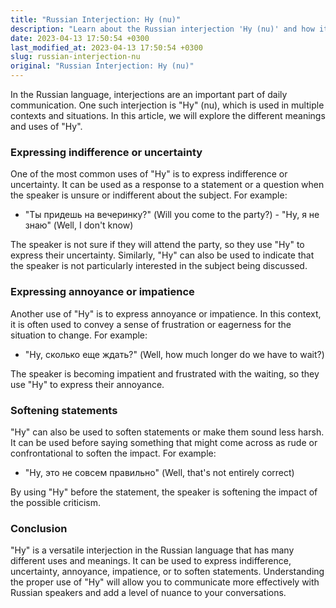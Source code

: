 ```yaml
---
title: "Russian Interjection: Ну (nu)"
description: "Learn about the Russian interjection 'Ну (nu)' and how it is used in different contexts and situations."
date: 2023-04-13 17:50:54 +0300
last_modified_at: 2023-04-13 17:50:54 +0300
slug: russian-interjection-nu
original: "Russian Interjection: Ну (nu)"
---
```

In the Russian language, interjections are an important part of daily communication. One such interjection is "Ну" (nu), which is used in multiple contexts and situations. In this article, we will explore the different meanings and uses of "Ну".

### Expressing indifference or uncertainty

One of the most common uses of "Ну" is to express indifference or uncertainty. It can be used as a response to a statement or a question when the speaker is unsure or indifferent about the subject. For example:

- "Ты придешь на вечеринку?" (Will you come to the party?) - "Ну, я не знаю" (Well, I don't know)

The speaker is not sure if they will attend the party, so they use "Ну" to express their uncertainty. Similarly, "Ну" can also be used to indicate that the speaker is not particularly interested in the subject being discussed.

### Expressing annoyance or impatience

Another use of "Ну" is to express annoyance or impatience. In this context, it is often used to convey a sense of frustration or eagerness for the situation to change. For example:

- "Ну, сколько еще ждать?" (Well, how much longer do we have to wait?)

The speaker is becoming impatient and frustrated with the waiting, so they use "Ну" to express their annoyance.

### Softening statements

"Ну" can also be used to soften statements or make them sound less harsh. It can be used before saying something that might come across as rude or confrontational to soften the impact. For example:

- "Ну, это не совсем правильно" (Well, that's not entirely correct)

By using "Ну" before the statement, the speaker is softening the impact of the possible criticism.

### Conclusion

"Ну" is a versatile interjection in the Russian language that has many different uses and meanings. It can be used to express indifference, uncertainty, annoyance, impatience, or to soften statements. Understanding the proper use of "Ну" will allow you to communicate more effectively with Russian speakers and add a level of nuance to your conversations.
